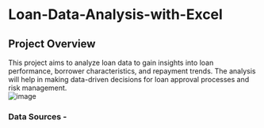 # Loan-Data-Analysis-with-Excel
## Project Overview
This project aims to analyze loan data to gain insights into loan performance, borrower characteristics, and repayment trends. The analysis will help in making data-driven decisions for loan approval processes and risk management.<br/>
![image](https://github.com/user-attachments/assets/2c37410b-e715-45e6-87c5-1d1c13c7f6bb)
### Data Sources -
